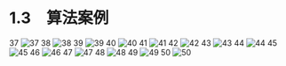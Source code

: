 # 1.3　算法案例

37
![37](../../book/人教版高中数学A版必修3/人教版高中数学A版必修3_37.png)
38
![38](../../book/人教版高中数学A版必修3/人教版高中数学A版必修3_38.png)
39
![39](../../book/人教版高中数学A版必修3/人教版高中数学A版必修3_39.png)
40
![40](../../book/人教版高中数学A版必修3/人教版高中数学A版必修3_40.png)
41
![41](../../book/人教版高中数学A版必修3/人教版高中数学A版必修3_41.png)
42
![42](../../book/人教版高中数学A版必修3/人教版高中数学A版必修3_42.png)
43
![43](../../book/人教版高中数学A版必修3/人教版高中数学A版必修3_43.png)
44
![44](../../book/人教版高中数学A版必修3/人教版高中数学A版必修3_44.png)
45
![45](../../book/人教版高中数学A版必修3/人教版高中数学A版必修3_45.png)
46
![46](../../book/人教版高中数学A版必修3/人教版高中数学A版必修3_46.png)
47
![47](../../book/人教版高中数学A版必修3/人教版高中数学A版必修3_47.png)
48
![48](../../book/人教版高中数学A版必修3/人教版高中数学A版必修3_48.png)
49
![49](../../book/人教版高中数学A版必修3/人教版高中数学A版必修3_49.png)
50
![50](../../book/人教版高中数学A版必修3/人教版高中数学A版必修3_50.png)


